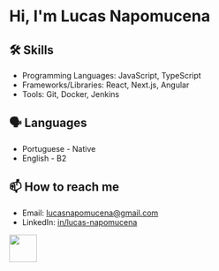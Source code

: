 # Hi, I'm Lucas Napomucena

## 🛠️ Skills

- Programming Languages: JavaScript, TypeScript
- Frameworks/Libraries: React, Next.js, Angular
- Tools: Git, Docker, Jenkins

## 🗣 Languages

- Portuguese - Native
- English - B2

## 📫 How to reach me

- Email: [lucasnapomucena@gmail.com](mailto:lucasnapomucena@gmail.com) 
- LinkedIn: [in/lucas-napomucena](https://www.linkedin.com/in/lucas-napomucena/)

<img width="50" height="50" src="https://github.githubassets.com/assets/mona-loading-dark-7701a7b97370.gif" />

 
